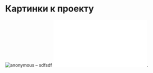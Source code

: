 # Картинки к проекту 

<img src="https://github.com/my000own000files1/stove-master/blob/master/docs/images/icon.png" alt="anonymous" /> –
sdfsdf
![Блок-схема алгоритма](loop.pdf "Основной алогритм").